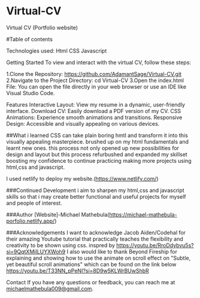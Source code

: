 # Virtual-CV
Virtual CV (Portfolio website)

#Table of contents

Technologies used:
Html
CSS
Javascript

Getting Started
To view and interact with the virtual CV, follow these steps:

1.Clone the Repository:
https://github.com/AdamantSage/Virtual-CV.git
2.Navigate to the Project Directory:
cd Virtual-CV
3.Open the index.html File:
You can open the file directly in your web browser or use an IDE like Visual Studio Code.

Features
Interactive Layout: View my resume in a dynamic, user-friendly interface.
Download CV: Easily download a PDF version of my CV.
CSS Animations: Experience smooth animations and transitions.
Responsive Design: Accessible and visually appealing on various devices.

##What i learned
CSS can take plain boring hmtl and transform it into this visually appealing masterpiece. brushed up on my html fundamentals and learnt new ones. this process not only opened up new possibilities for design and layout but this process refurbushed and expanded my skillset boosting my confidence to continue practicing making more projects using html,css and javascript.

I used netlify to deploy my website.(https://www.netlify.com/)

###Continued Development
i aim to sharpen my html,css and javascript skills so that i may create better functional and useful projects for myself and people of interest.

###Author
[Website]-Michael Mathebula(https://michael-mathebula-porfolio.netlify.app/)

###Acknowledgements
I want to acknowledge Jacob Aiden/Codehal for their amazing Youtube tutorial that practically teaches the flexibility and creativity to be shown using css.
inspred by https://youtu.be/RroDdybvu5s?si=9QqtXMiILUYXWoh9
I also would like to thank Beyond Fireship for explaining and showing how to use the animate on scroll effect on "Subtle, yet beautiful scroll animations" which can be found on the link below
https://youtu.be/T33NN_pPeNI?si=8D9w5KLWrBUwShbR

Contact
If you have any questions or feedback, you can reach me at michaelmathebula009@gmail.com.
